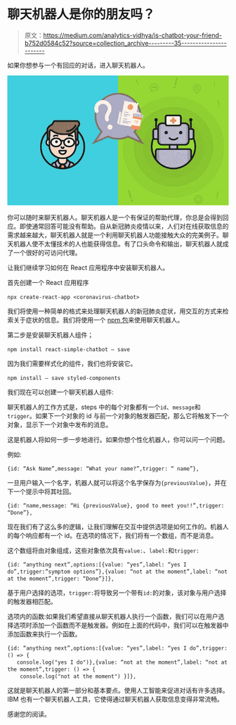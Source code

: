 # 聊天机器人是你的朋友吗？

> 原文：<https://medium.com/analytics-vidhya/is-chatbot-your-friend-b752d0584c52?source=collection_archive---------35----------------------->

如果你想参与一个有回应的对话，进入聊天机器人。

![](img/c0672be8a4c8da0e5eeaef16b976169d.png)

你可以随时来聊天机器人。聊天机器人是一个有保证的帮助代理，你总是会得到回应。即使通常回答可能没有帮助。自从新冠肺炎疫情以来，人们对在线获取信息的需求越来越大，聊天机器人就是一个利用聊天机器人功能接触大众的完美例子。聊天机器人使不太懂技术的人也能获得信息。有了口头命令和输出，聊天机器人就成了一个很好的可访问代理。

让我们继续学习如何在 React 应用程序中安装聊天机器人。

首先创建一个 React 应用程序

`npx create-react-app <coronavirus-chatbot>`

我们将使用一种简单的格式来处理聊天机器人的新冠肺炎症状，用交互的方式来检索关于症状的信息。我们将使用一个 [npm 包](https://lucasbassetti.com.br/react-simple-chatbot/)来使用聊天机器人。

第二步是安装聊天机器人组件；

`npm install react-simple-chatbot — save`

因为我们需要样式化的组件，我们也将安装它。

`npm install — save styled-components`

我们现在可以创建一个聊天机器人组件:

聊天机器人的工作方式是，steps 中的每个对象都有一个`id`、`message`和`trigger`。如果下一个对象的 id 与前一个对象的触发器匹配，那么它将触发下一个对象，显示下一个对象中发布的消息。

这是机器人将如何一步一步地进行。如果你想个性化机器人，你可以问一个问题。

例如:

```
{id: “Ask Name”,message: “What your name?”,trigger: “ name”},
```

一旦用户输入一个名字，机器人就可以将这个名字保存为`{previousValue}`，并在下一个提示中将其吐回。

```
{id: “name,message: “Hi {previousValue}, good to meet you!!”,trigger: “Done”},
```

现在我们有了这么多的逻辑，让我们理解在交互中提供选项是如何工作的。机器人的每个响应都有一个 id。在选项的情况下，我们将有一个数组，而不是消息。

这个数组将由对象组成，这些对象依次具有`value:`、`label:`和`trigger:`

```
{id: “anything next”,options:[{value: “yes”,label: “yes I do”,trigger:”symptom options”},{value: “not at the moment”,label: “not at the moment”,trigger: “Done”}]},
```

基于用户选择的选项，`trigger:`将导致另一个带有`id:`的对象，该对象与用户选择的触发器相匹配。

选项内的函数:如果我们希望直接从聊天机器人执行一个函数，我们可以在用户选择选项时添加一个函数而不是触发器。例如在上面的代码中，我们可以在触发器中添加函数来执行一个函数。

```
{id: “anything next”,options:[{value: “yes”,label: “yes I do”,trigger: () => {
   console.log("yes I do")},{value: “not at the moment”,label: “not at the moment”,trigger: () => {
    console.log("not at the moment") }]},
```

这就是聊天机器人的第一部分和基本要点。使用人工智能来促进对话有许多选择。IBM 也有一个聊天机器人工具，它使得通过聊天机器人获取信息变得非常流畅。

感谢您的阅读。